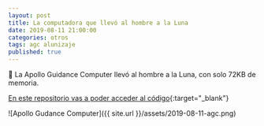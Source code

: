 ```yaml
---
layout: post
title: La computadora que llevó al hombre a la Luna
date: 2019-08-11 21:00:00
categories: otros
tags: agc alunizaje
published: true
---
```


🚀 La Apollo Guidance Computer llevó al hombre a la Luna, con solo 72KB de memoria.

[En este repositorio vas a poder acceder al código](https://github.com/chrislgarry/Apollo-11){:target="_blank"}

![Apollo Gudance Computer]({{ site.url }}/assets/2019-08-11-agc.png)
